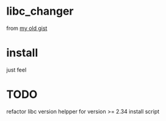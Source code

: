 # libc_changer

from [my old gist](https://gist.github.com/tachibana51/a89a748eaebc8b080eb0b46c35233e0d)

# install

just feel

# TODO

refactor
libc version helpper
for version >= 2.34
install script
